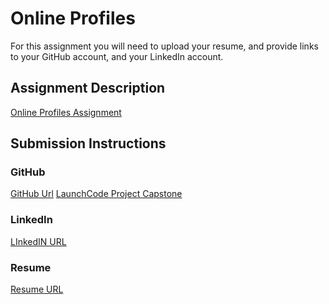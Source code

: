 # Online Profiles
For this assignment you will need to upload your resume, and provide links to your GitHub account, and your LinkedIn account.

## Assignment Description
[Online Profiles Assignment](https://github.com/fortsillmedic2017)

## Submission Instructions
 
### GitHub
[GitHub Url]()
[LaunchCode Project Capstone](https://dialysispatienttracker20190319071555.azurewebsites.net/)
 
### LinkedIn
[LInkedIN URL](https://www.linkedin.com/in/davis-hilton2017/)

### Resume
[Resume URL](https://drive.google.com/file/d/1jiGs9KyKE6-uHhrCxDirQCMhHST0XwEt/view?usp=sharing)
